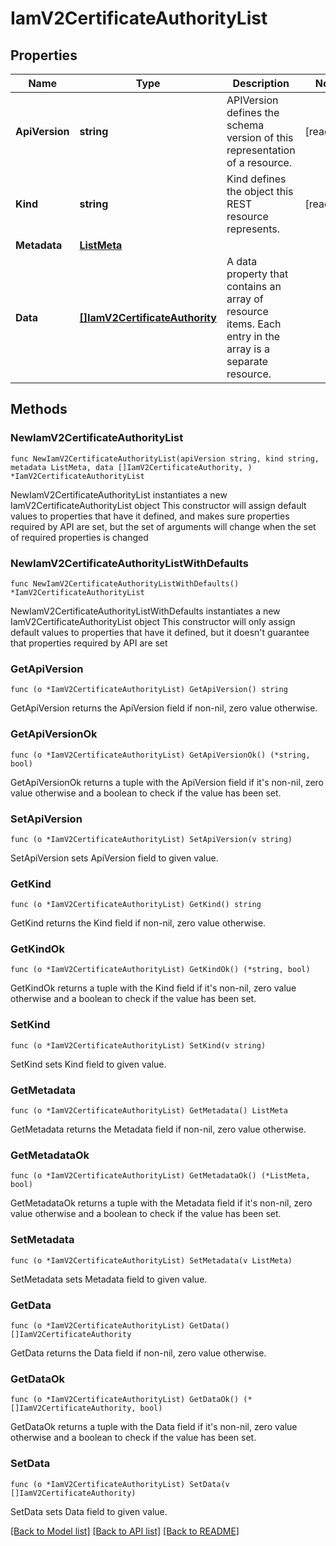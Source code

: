 # IamV2CertificateAuthorityList

## Properties

Name | Type | Description | Notes
------------ | ------------- | ------------- | -------------
**ApiVersion** | **string** | APIVersion defines the schema version of this representation of a resource. | [readonly] 
**Kind** | **string** | Kind defines the object this REST resource represents. | [readonly] 
**Metadata** | [**ListMeta**](ListMeta.md) |  | 
**Data** | [**[]IamV2CertificateAuthority**](IamV2CertificateAuthority.md) | A data property that contains an array of resource items. Each entry in the array is a separate resource. | 

## Methods

### NewIamV2CertificateAuthorityList

`func NewIamV2CertificateAuthorityList(apiVersion string, kind string, metadata ListMeta, data []IamV2CertificateAuthority, ) *IamV2CertificateAuthorityList`

NewIamV2CertificateAuthorityList instantiates a new IamV2CertificateAuthorityList object
This constructor will assign default values to properties that have it defined,
and makes sure properties required by API are set, but the set of arguments
will change when the set of required properties is changed

### NewIamV2CertificateAuthorityListWithDefaults

`func NewIamV2CertificateAuthorityListWithDefaults() *IamV2CertificateAuthorityList`

NewIamV2CertificateAuthorityListWithDefaults instantiates a new IamV2CertificateAuthorityList object
This constructor will only assign default values to properties that have it defined,
but it doesn't guarantee that properties required by API are set

### GetApiVersion

`func (o *IamV2CertificateAuthorityList) GetApiVersion() string`

GetApiVersion returns the ApiVersion field if non-nil, zero value otherwise.

### GetApiVersionOk

`func (o *IamV2CertificateAuthorityList) GetApiVersionOk() (*string, bool)`

GetApiVersionOk returns a tuple with the ApiVersion field if it's non-nil, zero value otherwise
and a boolean to check if the value has been set.

### SetApiVersion

`func (o *IamV2CertificateAuthorityList) SetApiVersion(v string)`

SetApiVersion sets ApiVersion field to given value.


### GetKind

`func (o *IamV2CertificateAuthorityList) GetKind() string`

GetKind returns the Kind field if non-nil, zero value otherwise.

### GetKindOk

`func (o *IamV2CertificateAuthorityList) GetKindOk() (*string, bool)`

GetKindOk returns a tuple with the Kind field if it's non-nil, zero value otherwise
and a boolean to check if the value has been set.

### SetKind

`func (o *IamV2CertificateAuthorityList) SetKind(v string)`

SetKind sets Kind field to given value.


### GetMetadata

`func (o *IamV2CertificateAuthorityList) GetMetadata() ListMeta`

GetMetadata returns the Metadata field if non-nil, zero value otherwise.

### GetMetadataOk

`func (o *IamV2CertificateAuthorityList) GetMetadataOk() (*ListMeta, bool)`

GetMetadataOk returns a tuple with the Metadata field if it's non-nil, zero value otherwise
and a boolean to check if the value has been set.

### SetMetadata

`func (o *IamV2CertificateAuthorityList) SetMetadata(v ListMeta)`

SetMetadata sets Metadata field to given value.


### GetData

`func (o *IamV2CertificateAuthorityList) GetData() []IamV2CertificateAuthority`

GetData returns the Data field if non-nil, zero value otherwise.

### GetDataOk

`func (o *IamV2CertificateAuthorityList) GetDataOk() (*[]IamV2CertificateAuthority, bool)`

GetDataOk returns a tuple with the Data field if it's non-nil, zero value otherwise
and a boolean to check if the value has been set.

### SetData

`func (o *IamV2CertificateAuthorityList) SetData(v []IamV2CertificateAuthority)`

SetData sets Data field to given value.



[[Back to Model list]](../README.md#documentation-for-models) [[Back to API list]](../README.md#documentation-for-api-endpoints) [[Back to README]](../README.md)


